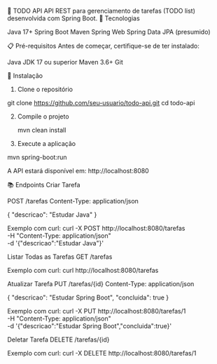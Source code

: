 📝 TODO API
API REST para gerenciamento de tarefas (TODO list) desenvolvida com Spring Boot.
🚀 Tecnologias

Java 17+
Spring Boot
Maven
Spring Web
Spring Data JPA (presumido)

📋 Pré-requisitos
Antes de começar, certifique-se de ter instalado:

Java JDK 17 ou superior
Maven 3.6+
Git

🔧 Instalação

1. Clone o repositório

  git clone https://github.com/seu-usuario/todo-api.git
  cd todo-api

2. Compile o projeto
   
   mvn clean install

3. Execute a aplicação

  mvn spring-boot:run

A API estará disponível em: http://localhost:8080

📚 Endpoints
Criar Tarefa

POST /tarefas
Content-Type: application/json

{
  "descricao": "Estudar Java"
}

Exemplo com curl:
curl -X POST http://localhost:8080/tarefas \
  -H "Content-Type: application/json" \
  -d '{"descricao":"Estudar Java"}'

Listar Todas as Tarefas
GET /tarefas

Exemplo com curl:
curl http://localhost:8080/tarefas

Atualizar Tarefa
PUT /tarefas/{id}
Content-Type: application/json

{
  "descricao": "Estudar Spring Boot",
  "concluida": true
}

Exemplo com curl:
curl -X PUT http://localhost:8080/tarefas/1 \
  -H "Content-Type: application/json" \
  -d '{"descricao":"Estudar Spring Boot","concluida":true}'


Deletar Tarefa
DELETE /tarefas/{id}

Exemplo com curl:
curl -X DELETE http://localhost:8080/tarefas/1



